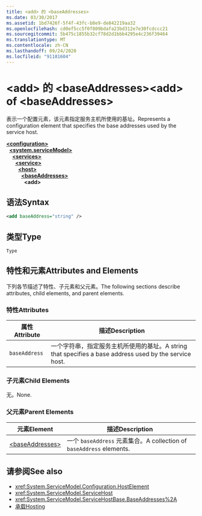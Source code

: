 ```yaml
---
title: <add> 的 <baseAddresses>
ms.date: 03/30/2017
ms.assetid: 1bd7426f-5f4f-43fc-b8e9-de842219aa32
ms.openlocfilehash: cd0ef5cc5f0f809bdafa23bd312e7e30fcdccc21
ms.sourcegitcommit: 5b475c1855b32cf78d2d1bbb4295e4c236f39464
ms.translationtype: MT
ms.contentlocale: zh-CN
ms.lasthandoff: 09/24/2020
ms.locfileid: "91181604"
---
```

# <a name="add-of-baseaddresses"></a><span data-ttu-id="cdfb1-102">\<add> 的 \<baseAddresses></span><span class="sxs-lookup"><span data-stu-id="cdfb1-102">\<add> of \<baseAddresses></span></span>

<span data-ttu-id="cdfb1-103">表示一个配置元素，该元素指定服务主机所使用的基址。</span><span class="sxs-lookup"><span data-stu-id="cdfb1-103">Represents a configuration element that specifies the base addresses used by the service host.</span></span>  
  
[**\<configuration>**](../configuration-element.md)\
&nbsp;&nbsp;[**\<system.serviceModel>**](system-servicemodel.md)\
&nbsp;&nbsp;&nbsp;&nbsp;[**\<services>**](services.md)\
&nbsp;&nbsp;&nbsp;&nbsp;&nbsp;&nbsp;[**\<service>**](service.md)\
&nbsp;&nbsp;&nbsp;&nbsp;&nbsp;&nbsp;&nbsp;&nbsp;[**\<host>**](host.md)\
&nbsp;&nbsp;&nbsp;&nbsp;&nbsp;&nbsp;&nbsp;&nbsp;&nbsp;&nbsp;[**\<baseAddresses>**](baseaddresses.md)\
&nbsp;&nbsp;&nbsp;&nbsp;&nbsp;&nbsp;&nbsp;&nbsp;&nbsp;&nbsp;&nbsp;&nbsp;**\<add>**  
  
## <a name="syntax"></a><span data-ttu-id="cdfb1-104">语法</span><span class="sxs-lookup"><span data-stu-id="cdfb1-104">Syntax</span></span>  
  
```xml  
<add baseAddress="string" />
```  
  
## <a name="type"></a><span data-ttu-id="cdfb1-105">类型</span><span class="sxs-lookup"><span data-stu-id="cdfb1-105">Type</span></span>  

 `Type`  
  
## <a name="attributes-and-elements"></a><span data-ttu-id="cdfb1-106">特性和元素</span><span class="sxs-lookup"><span data-stu-id="cdfb1-106">Attributes and Elements</span></span>  

 <span data-ttu-id="cdfb1-107">下列各节描述了特性、子元素和父元素。</span><span class="sxs-lookup"><span data-stu-id="cdfb1-107">The following sections describe attributes, child elements, and parent elements.</span></span>  
  
### <a name="attributes"></a><span data-ttu-id="cdfb1-108">特性</span><span class="sxs-lookup"><span data-stu-id="cdfb1-108">Attributes</span></span>  
  
|<span data-ttu-id="cdfb1-109">属性</span><span class="sxs-lookup"><span data-stu-id="cdfb1-109">Attribute</span></span>|<span data-ttu-id="cdfb1-110">描述</span><span class="sxs-lookup"><span data-stu-id="cdfb1-110">Description</span></span>|  
|---------------|-----------------|  
|`baseAddress`|<span data-ttu-id="cdfb1-111">一个字符串，指定服务主机所使用的基址。</span><span class="sxs-lookup"><span data-stu-id="cdfb1-111">A string that specifies a base address used by the service host.</span></span>|  
  
### <a name="child-elements"></a><span data-ttu-id="cdfb1-112">子元素</span><span class="sxs-lookup"><span data-stu-id="cdfb1-112">Child Elements</span></span>  

 <span data-ttu-id="cdfb1-113">无。</span><span class="sxs-lookup"><span data-stu-id="cdfb1-113">None.</span></span>  
  
### <a name="parent-elements"></a><span data-ttu-id="cdfb1-114">父元素</span><span class="sxs-lookup"><span data-stu-id="cdfb1-114">Parent Elements</span></span>  
  
|<span data-ttu-id="cdfb1-115">元素</span><span class="sxs-lookup"><span data-stu-id="cdfb1-115">Element</span></span>|<span data-ttu-id="cdfb1-116">描述</span><span class="sxs-lookup"><span data-stu-id="cdfb1-116">Description</span></span>|  
|-------------|-----------------|  
|[\<baseAddresses>](baseaddresses.md)|<span data-ttu-id="cdfb1-117">一个 `baseAddress` 元素集合。</span><span class="sxs-lookup"><span data-stu-id="cdfb1-117">A collection of `baseAddress` elements.</span></span>|  
  
## <a name="see-also"></a><span data-ttu-id="cdfb1-118">请参阅</span><span class="sxs-lookup"><span data-stu-id="cdfb1-118">See also</span></span>

- <xref:System.ServiceModel.Configuration.HostElement>
- <xref:System.ServiceModel.ServiceHost>
- <xref:System.ServiceModel.ServiceHostBase.BaseAddresses%2A>
- [<span data-ttu-id="cdfb1-119">承载</span><span class="sxs-lookup"><span data-stu-id="cdfb1-119">Hosting</span></span>](../../../wcf/feature-details/hosting.md)
